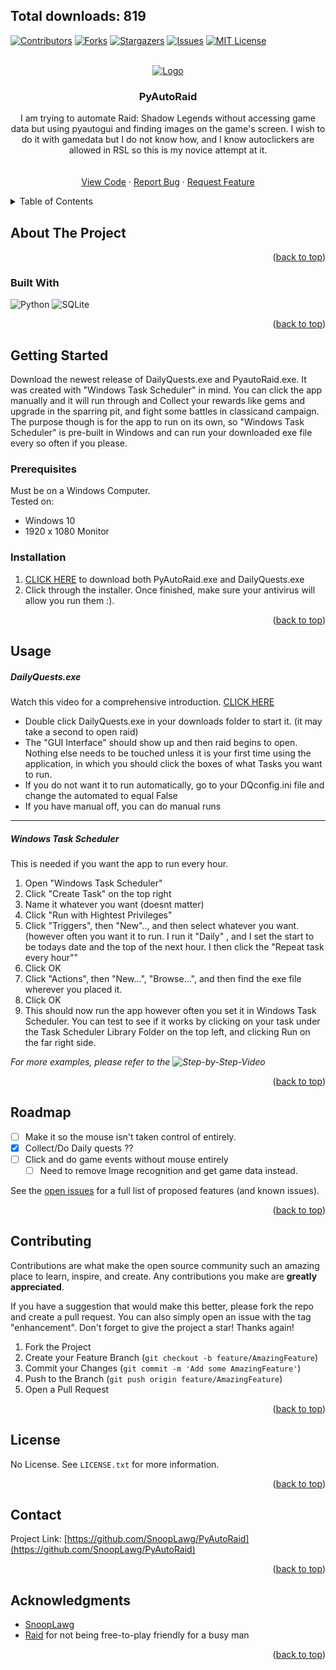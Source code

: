 <!-- Improved compatibility of back to top link: See: https://github.com/othneildrew/Best-README-Template/pull/73 -->
<a name="readme-top"></a>
<!--
*** Thanks for checking out the Best-README-Template. If you have a suggestion
*** that would make this better, please fork the repo and create a pull request
*** or simply open an issue with the tag "enhancement".
*** Don't forget to give the project a star!
*** Thanks again! Now go create something AMAZING! :D
-->



<!-- PROJECT SHIELDS -->
<!--
*** I'm using markdown "reference style" links for readability.
*** Reference links are enclosed in brackets [ ] instead of parentheses ( ).
*** See the bottom of this document for the declaration of the reference variables
*** for contributors-url, forks-url, etc. This is an optional, concise syntax you may use.
*** https://www.markdownguide.org/basic-syntax/#reference-style-links
-->
Total downloads: 819
--- 
[![Contributors][contributors-shield]][contributors-url]
[![Forks][forks-shield]][forks-url]
[![Stargazers][stars-shield]][stars-url]
[![Issues][issues-shield]][issues-url]
[![MIT License][license-shield]][license-url]




<!-- PROJECT LOGO -->
<br />
<div align="center">
  <a href="https://github.com/SnoopLawg/PyAutoRaid">
    <img src="https://user-images.githubusercontent.com/30202466/181846024-930b7120-0af6-4280-b727-87bdd4ade7b8.jpeg" alt="Logo">
  </a>

<h3 align="center">PyAutoRaid</h3>

  <p align="center">
    I am trying to automate Raid: Shadow Legends  without accessing game data but using pyautogui and finding images on the game's screen. I wish to do it with gamedata but I do not know how, and I know autoclickers are allowed in RSL so this is my novice attempt at it.
    <br />
    <!--<a href="https://github.com/SnoopLawg/PyAutoRaid"><strong>Explore the docs »</strong></a>-->
    <br />
    <br />
    <a href="https://github.com/SnoopLawg/PyAutoRaid">View Code</a>
    ·
    <a href="https://github.com/SnoopLawg/PyAutoRaid/issues">Report Bug</a>
    ·
    <a href="https://github.com/SnoopLawg/PyAutoRaid/issues">Request Feature</a>
  </p>
</div>



<!-- TABLE OF CONTENTS -->
<details>
  <summary>Table of Contents</summary>
  <ol>
    <li>
      <a href="#about-the-project">About The Project</a>
      <ul>
        <li><a href="#built-with">Built With</a></li>
      </ul>
    </li>
    <li>
      <a href="#getting-started">Getting Started</a>
      <ul>
        <li><a href="#prerequisites">Prerequisites</a></li>
        <li><a href="#installation">Installation</a></li>
      </ul>
    </li>
    <li><a href="#usage">Usage</a></li>
    <li><a href="#roadmap">Roadmap</a></li>
    <li><a href="#contributing">Contributing</a></li>
    <li><a href="#license">License</a></li>
    <li><a href="#contact">Contact</a></li>
    <li><a href="#acknowledgments">Acknowledgments</a></li>
  </ol>
</details>



<!-- ABOUT THE PROJECT -->
## About The Project
<!--
[![Product Name Screen Shot][Exe, GUI Interface, and Raid]](https://user-images.githubusercontent.com/30202466/235019154-2fb0524d-bddc-4a16-833a-ffc9c6d115bc.png)

Here's a blank template to get started: To avoid retyping too much info. Do a search and replace with your text editor for the following: `github_username`, `repo_name`, `twitter_handle`, `linkedin_username`, `email_client`, `email`, `project_title`, `project_description`
-->
<p align="right">(<a href="#readme-top">back to top</a>)</p>



### Built With

![Python](https://img.shields.io/badge/python-3670A0?style=for-the-badge&logo=python&logoColor=ffdd54)
![SQLite](https://img.shields.io/badge/sqlite-%2307405e.svg?style=for-the-badge&logo=sqlite&logoColor=white)



<p align="right">(<a href="#readme-top">back to top</a>)</p>



<!-- GETTING STARTED -->
## Getting Started

Download the newest release of DailyQuests.exe and PyautoRaid.exe. It was created with "Windows Task Scheduler" in mind. You can click the app manually and it will run through and  Collect your rewards like gems and upgrade in the sparring pit, and fight some battles in classicand campaign. The purpose though is for the app to run on its own, so "Windows Task Scheduler" is pre-built in Windows and can run your downloaded exe file every so often if you please.


### Prerequisites

Must be on a Windows Computer.<br> 
Tested on:<br>
* Windows 10
* 1920 x 1080 Monitor

### Installation

1. [CLICK HERE](https://github.com/SnoopLawg/PyAutoRaid/releases/download/v2.1-beta/PARinstaller.exe) to download both PyAutoRaid.exe and DailyQuests.exe<br>
2. Click through the installer. Once finished, make sure your antivirus will allow you run them :).

<p align="right">(<a href="#readme-top">back to top</a>)</p>



<!-- USAGE EXAMPLES -->
## Usage

##### DailyQuests.exe 
Watch this video for a comprehensive introduction. [CLICK HERE](https://youtu.be/FOaXg9hXk3s )
  - Double click DailyQuests.exe in your downloads folder to start it. (it may take a second to open raid) 
  - The "GUI Interface" should show up and then raid begins to open. Nothing else needs to be touched unless it is your first time using the application, in which you should click the boxes of what Tasks you want to run. 
  - If you do not want it to run automatically, go to your DQconfig.ini file and change the automated to equal False
  - If you have manual off, you can do manual runs

______________________________________________________________________________________________________________________________
##### Windows Task Scheduler
This is needed if you want the app to run every hour.

1. Open "Windows Task Scheduler"
2. Click "Create Task" on the top right
3. Name it whatever you want (doesnt matter)
4. Click "Run with Hightest Privileges"
5. Click "Triggers", then "New".., and then select whatever you want. (however often you want it to run. I run it "Daily" , and I set the start to be todays date and the top of the next hour. I then click the "Repeat task every hour""
6. Click OK
7. Click "Actions", then "New...", "Browse...", and then find the exe file wherever you placed it.
8. Click OK
9. This should now run the app however often you set it in Windows Task Scheduler. You can test to see if it works by clicking on your task under the Task Scheduler Library Folder on the top left, and clicking Run on the far right side.

_For more examples, please refer to the ![Step-by-Step-Video]([https://example.com](https://img.youtube.com/vi/YOUTUBE_VIDEO_ID_HERE/0.jpg)](https://www.veed.io/view/975c29ce-a472-4b2a-acfa-7b22edb42753?sharingWidget=true&panel=share))_

<p align="right">(<a href="#readme-top">back to top</a>)</p>



<!-- ROADMAP -->
## Roadmap

- [ ] Make it so the mouse isn't taken control of entirely.
- [x] Collect/Do Daily quests ??
- [ ] Click and do game events without mouse entirely
    - [ ] Need to remove Image recognition and get game data instead.

See the [open issues](https://github.com/github_username/repo_name/issues) for a full list of proposed features (and known issues).

<p align="right">(<a href="#readme-top">back to top</a>)</p>



<!-- CONTRIBUTING -->
## Contributing

Contributions are what make the open source community such an amazing place to learn, inspire, and create. Any contributions you make are **greatly appreciated**.

If you have a suggestion that would make this better, please fork the repo and create a pull request. You can also simply open an issue with the tag "enhancement".
Don't forget to give the project a star! Thanks again!

1. Fork the Project
2. Create your Feature Branch (`git checkout -b feature/AmazingFeature`)
3. Commit your Changes (`git commit -m 'Add some AmazingFeature'`)
4. Push to the Branch (`git push origin feature/AmazingFeature`)
5. Open a Pull Request

<p align="right">(<a href="#readme-top">back to top</a>)</p>



<!-- LICENSE -->
## License

No License. See `LICENSE.txt` for more information.

<p align="right">(<a href="#readme-top">back to top</a>)</p>



<!-- CONTACT -->
## Contact

Project Link: [https://github.com/SnoopLawg/PyAutoRaid](https://github.com/SnoopLawg/PyAutoRaid)

<p align="right">(<a href="#readme-top">back to top</a>)</p>



<!-- ACKNOWLEDGMENTS -->
## Acknowledgments

* [SnoopLawg](https://github.com/SnoopLawg)
* [Raid](https://plarium.com/landings/en/desktop/raid/rdo/cro/cave_f002p_a_m_jt2180_v1?plid=1031237&pxl=google_search&publisherid=raid%20shadow%20legends_kwd-828443951496_143343244765&placement=643747462252_143343244765&adpartnerset=143343244765&gad=1&gclid=CjwKCAjwuqiiBhBtEiwATgvixKqwMslbeEV2CreSpaOkwCs8Wk0CwqZOKILvnYzQL2KYciqV4-wZExoCI6MQAvD_BwE) for not being free-to-play friendly for a busy man

<p align="right">(<a href="#readme-top">back to top</a>)</p>



<!-- MARKDOWN LINKS & IMAGES -->
<!-- https://www.markdownguide.org/basic-syntax/#reference-style-links -->
[contributors-shield]: https://img.shields.io/github/contributors/SnoopLawg/PyAutoRaid.svg?style=for-the-badge
[contributors-url]: https://github.com/SnoopLawg/PyAutoRaid/graphs/contributors
[forks-shield]: https://img.shields.io/github/forks/SnoopLawg/PyAutoRaid.svg?style=for-the-badge
[forks-url]: https://github.com/SnoopLawg/PyAutoRaid/network/members
[stars-shield]: https://img.shields.io/github/stars/SnoopLawg/PyAutoRaid.svg?style=for-the-badge
[stars-url]: https://github.com/SnoopLawg/PyAutoRaid/stargazers
[issues-shield]: https://img.shields.io/github/issues/SnoopLawg/PyAutoRaid.svg?style=for-the-badge
[issues-url]: https://github.com/SnoopLawg/PyAutoRaid/issues
[license-shield]: https://img.shields.io/github/license/SnoopLawg/PyAutoRaid.svg?style=for-the-badge
[license-url]: https://github.com/SnoopLawg/PyAutoRaid/blob/master/LICENSE.txt
[linkedin-shield]: https://img.shields.io/badge/-LinkedIn-black.svg?style=for-the-badge&logo=linkedin&colorB=555
[linkedin-url]: https://linkedin.com/in/linkedin_username
[product-screenshot]: images/screenshot.png
[Next.js]: https://img.shields.io/badge/next.js-000000?style=for-the-badge&logo=nextdotjs&logoColor=white
[Next-url]: https://nextjs.org/

<!--  
# PyAutoRaid
![raid-header](https://user-images.githubusercontent.com/30202466/181846024-930b7120-0af6-4280-b727-87bdd4ade7b8.jpeg)

[![Step-by-Step Video Download Guide](https://img.youtube.com/vi/YOUTUBE_VIDEO_ID_HERE/0.jpg)](https://www.veed.io/view/975c29ce-a472-4b2a-acfa-7b22edb42753?sharingWidget=true&panel=share)

### How to Use
1. Download Main.exe
[DOWNLOADE HERE](https://github.com/SnoopLawg/PyAutoRaid/releases/download/v1.5-beta/Main.exe)<br>
(You can now run it by clicking it)


###### optional:<br>
  Make the app run incrementally:

2. Open "Windows Task Scheduler"
3. Click "Create Task" on the top right
4. Name it whatever you want (doesnt matter)
5. Click "Run with Hightest Privileges"
6. Click "Triggers", then "New".., and then select whatever you want. (however often you want it to run. I run it "Daily" , and I set the start to be todays date and the top of the next hour. I then click the "Repeat task every hour""
7. Click OK
8. Click "Actions", then "New...", "Browse...", and then find the exe file wherever you placed it.
9. Click OK
10. This should now run the app however often you set it in Windows Task Scheduler. You can test to see if it works by clicking on your task under the Task Scheduler Library Folder on the top left, and clicking Run on the far right side.

When running the program for the first time be sure to make your changes then submit on the gui.

### Technical
I am trying to automate Raid: Shadow Legends  without accessing game data but using pyautogui and finding images on the game's screen. I wish to do it with gamedata but I do not know how, and I know autoclickers are allowed in RSL so this is my novice attempt at it.
- [x] CheckIfFileExists()<br>
      -Checks if you have the correct files
- [x] OpenRaid()<br>
      -Starts and awaits raid to open
- [x] AutoRewards()<br>
      -Collects Gem Mine, Daily quests, Advanced Quests, Inbox, Upgrades champions in autoupgrade thing, and buys mystery and ancient shards from market.
- [x] AutoCB()<br>
      -My FAVORITE (and reason I made this app). Attacks clan boss depending on what you set in your GUI. If met the number of battles (Ex. 2/2 UNM fights) it will move on to the next difficulty. If you completed all fights you need (you put in the gui) it will default to UNM fighting.
- [x] ClassicArena()<br>
      -Battles 10 times or until out of coins. Will also buy Drexthar Bloodtwin if not yet purchased
- [x] quitAll()<br>
      -Quits out of everything including Raid, Plarium and this app.
- [x] BlackOutMonitor()<br>
      -Blacks out your monitors without turning off your computer. (I use this so I can run this like every hour and not have my monitors on always)
- [x] TagTeamArena()<br>
      -Battles 10 times or until out of coins
- [ ] AutoUpgrader<br>
      -Cannot control mouseclicks when I run RSLHELPER by farbstoff... so I would have to get gamedata. (NEED HELP!!)
- [x] Gui<br>
      -Gui popup to manage what you want to run
- [x] Exe file for all of this<br>
      -PyAutoRaid.exe created

-->
